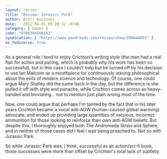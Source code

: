 ```yaml
---
layout: review
title: "Review: Jurassic Park"
author: Brett Kosinski
date:   2012-06-01 00:28:32 -0700
category: [ books ]
isbn: "9780394588162"
syndication: [ "https://www.goodreads.com/review/show/208044091" ]
no_fediverse: true
---
```


As a general rule I tend to enjoy Crichton's writing style (the man had a real flair for action and pacing, which is probably why his work has been so successful), but in this case I couldn't help but be turned off by his decision to use Ian Malcolm as a mouthpiece for continuously waxing philosophical about the evils of modern science and technology. Of course, one could argue Mary Shelley did the same back in the day, but the difference is she pulled it off with style and panache, while Crichton comes across as heavy-handed and bloviating... not to mention just plain wrong most of the time.

Now, one could argue that perhaps I'm tainted by the fact that in his later years Crichton became a vocal anti-AGW (human-caused global warming) advocate, and ended up providing large quantities of vacuous, incorrect ammunition for those looking to reinforce their own anti-AGW beliefs. But despite this, I thoroughly enjoyed both The Andromeda Strain and Sphere, and in neither of those cases did I feel I was being preached to. Not so with Jurassic Park.

So while Jurassic Park was, I think, successful as an action/sci-fi book, those successes were more than offset by Crichton's total lack of subtlety.
